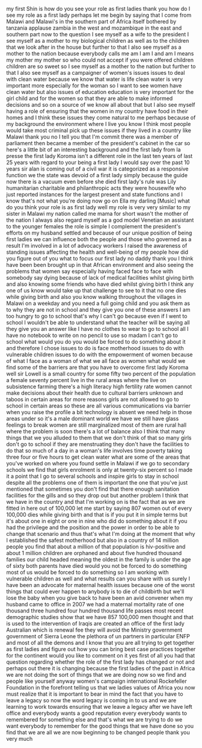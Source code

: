 
my first
Shin is how do you see your role as
first ladies thank you how do I see my
role as a first lady perhaps let me
begin by saying that I come from Malawi
and Malawi&#39;s in the southern part of
Africa itself bothered by tanzania
applause zambia in the west and
mozambique in the east and southern part
now to the question I see myself as a
wife to the president I see myself as a
mother to my biological children as well
as to the children that we look after in
the house but further to that I also see
myself as a mother to the nation because
everybody calls me am I am I and am I
means my mother my mother so who could
not accept if you were offered children
children are so sweet so I see myself as
a mother to the nation but further to
that I also see myself as a campaigner
of women&#39;s issues issues to deal with
clean water because we know that water
is life clean water is very important
more especially for the woman so I want
to see women have clean water but also
issues of education education is very
important for the girl child and for the
women so that they are able to make
informed decisions and so on a source of
we know all about that but I also see
myself having a role of ensuring that
the women in my country have food in
their homes and I think these issues
they come natural to me perhaps because
of my background the environment where I
live
you know I think most people would take
most criminal pick up these issues if
they lived in a country like Malawi
thank you no I tell you that I&#39;m commit
there was a member of parliament then
became a member of the president&#39;s
cabinet in the car so here&#39;s a little
bit of an interesting background and the
first lady from la presse the first lady
Koroma isn&#39;t a different role in the
last ten years of last 25 years with
regard to your being a first lady I
would say over the past 10 years sir
alan is coming out of a civil war it is
categorized as a responsive function we
the state was devoid of a first lady
simply because the guide now there is a
vacuum even before she died first lady&#39;s
rule was Lily humanitarian charitable
and philanthropic acts they were
housewife who just reported instances
for the largest present and state
functions and I know that&#39;s not what
you&#39;re doing now go on Ella my darling
[Music]
what do you think your role is as first
lady well my role is very very similar
to my sister in Malawi my nation called
me mama for short wasn&#39;t the mother of
the nation I always also regard myself
as a god model Venetian an assistant to
the younger females the role is simple I
complement the president&#39;s efforts on my
husband settled and because of our
unique position of being first ladies we
can influence both the people
and those who governed as a result I&#39;m
involved in a lot of advocacy workers I
raised the awareness of standing issues
affecting the health and well-being of
my people how did you figure out of you
what to focus our first lady no daddy
thank you I think have been been brought
up in that African environment and also
seeing the problems that women say
especially having faced face to face
with somebody say dying because of lack
of medical facilities whilst giving
birth and also knowing some friends who
have died whilst giving birth I think
any one of us know would take up that
challenge to see to it that no one dies
while giving birth and also you know
walking throughout the villages in
Malawi on a weekday and you need a full
going child and you ask them as to why
they are not in school and they give you
one of these answers I am too hungry to
go to school that&#39;s why I can&#39;t go
because even if I went to school I
wouldn&#39;t be able to understand what the
teacher will be saying all they give you
an answer like I have no clothes to wear
to go to school all I have no notebook
to write on no pencil to use so madam I
can&#39;t go to school
what would you do you would be forced to
do something about it and therefore I
chose issues to do is face motherhood
issues to do with vulnerable children
issues to do with the empowerment of
women because of what I face as a woman
of what we all face as women what would
we find some of the barriers are that
you have to overcome first lady Koroma
well sir Lowell is a small country for
some fifty two percent of the population
a female seventy percent live in the
rural areas where the live on
subsistence farming there&#39;s a high
literacy high fertility rate women
cannot make decisions about their health
due to cultural barriers unknown and
taboos in certain areas for more reasons
girls are not allowed to go to school in
certain areas so these are all various
communications via barrier when you
raise the profile a bit technology is
absent we need help in those areas under
so it&#39;s a male dominant world we have we
still have glass feelings to break women
are still marginalized most of them are
rural hall where the problem is soon
there&#39;s a lot of balance also I think
that many things that we you alluded to
them that we don&#39;t think of that so many
girls don&#39;t go to school if they are
menstruating they don&#39;t have the
facilities to do that so much of a day
in a woman&#39;s life involves time poverty
taking three four or five hours to get
clean water what are some of the areas
that you&#39;ve worked on where you found
settle in Malawi if we go to secondary
schools we find that girls enrolment is
only at twenty-six percent so I made it
a point that I go to several schools and
inspire girls to stay in school despite
all the problems one of them is
important the one that you&#39;ve just
mentioned that sometimes you don&#39;t find
that there enough sanitation facilities
for the gills and so they drop out but
another problem I think that we have in
the country and that I&#39;m working on is
the fact that as we are fitted in here
out of 100,000 let me start by saying
807 women out of every 100,000 dies
while giving birth and that is if you
put it in simple terms but it&#39;s about
one in eight or one in nine who did do
something about it if you had the
privilege and the position and the power
in order to be able to change that
scenario and thus that&#39;s what I&#39;m doing
at the moment that why I established the
safest motherhood but also in a country
of 14 million people you find that about
a million of that population is
hiv-positive and about 1 million
children are orphaned and about five
hundred thousand families our child
headed meaning the oldest in the family
is under the age of sixty
both parents have died would you not be
forced to do something most of us would
be forced to do something so I am
working with vulnerable children as well
and what results can you share with us
surely I have been an advocate for
maternal health issues because one of
the worst things that could ever happen
to anybody is to die of childbirth but
we&#39;ll lose the baby when you give back
to have been an avid convener when my
husband came to office in 2007 we had a
maternal mortality rate of one thousand
three hundred four hundred thousand life
passes most recent demographic studies
show that we have 857 100,000 men
thought and that is used to the
intervention of Iraqis are created an
office of the first lady Australian
which is renewal fee they will avoid the
Ministry government government of Sierra
Leone the plethora of un partners in
particular ENFP and most of all the
demons and I know that you are all
trying to get together as first ladies
and figure out how you can bring best
case practices together for the
continent would you like to comment on
it
yes first of all you had that question
regarding whether the role of the first
lady has changed or not and perhaps out
there it is changing because the first
ladies of the past in Africa we are not
doing the sort of things that we are
doing now so we find and people like
yourself anyway women&#39;s campaign
international Rockefeller Foundation in
the forefront telling us that we ladies
values of Africa you now must realize
that it is important to bear in mind the
fact that you have to leave a legacy so
now the word legacy is coming in to us
and we are learning to work towards
ensuring that we leave a legacy after we
have left office and everybody wants a
good reputation every everybody wants to
remembered for something else and that&#39;s
what we are trying to do we want
everybody to remember for the good
things that we have done so you find
that we are all we are now beginning to
be changed people thank you very much
